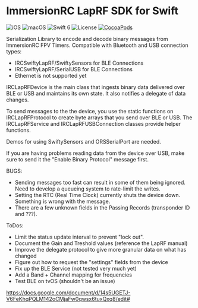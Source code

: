 # ImmersionRC LapRF SDK for Swift
![iOS](https://img.shields.io/badge/iOS-15%2B-blue.svg)
![macOS](https://img.shields.io/badge/macOS-10.13%2B-blue.svg)
![Swift 6](https://img.shields.io/badge/swift-6-orange.svg)
![License](https://img.shields.io/badge/license-MIT-lightgrey.svg)
[![CocoaPods](https://cocoapod-badges.herokuapp.com/v/IRCSwiftyLapRF/badge.svg)](https://cocoapods.org/pods/IRCSwiftyLapRF)

Serialization Library to encode and decode binary messages from ImmersionRC FPV Timers.
Compatible with Bluetooth and USB connection types:
- IRCSwiftyLapRF/SwiftySensors for BLE Connections
- IRCSwiftyLapRF/SerialUSB for BLE Connections
- Ethernet is not supported yet

IRCLapRFDevice is the main class that ingests binary data delivered over BLE or USB and maintains its own state. It also notifies a delegate of data changes.

To send messages to the the device, you use the static functions on IRCLapRFProtocol to create byte arrays that you send over BLE or USB. The IRCLapRFService and IRCLapRFUSBConnection classes provide helper functions.

Demos for using SwiftySensors and ORSSerialPort are needed.

If you are having problems reading data from the device over USB, make sure to send it the "Enable Binary Protocol" message first.

BUGS:
- Sending messages too fast can result in some of them being ignored. Need to develop a queueing system to rate-limit the writes.
- Setting the RTC (Real Time Clock) currently shuts the device down. Something is wrong with the message.
- There are a few unknown fields in the Passing Records (transponder ID and ???).

ToDos:
- Limit the status update interval to prevent "lock out".
- Document the Gain and Treshold values (reference the LapRF manual)
- Improve the delegate protocol to give more granular data on what has changed
- Figure out how to request the "settings" fields from the device
- Fix up the BLE Service (not tested very much yet)
- Add a Band + Channel mapping for frequencies
- Test BLE on tvOS (shouldn't be an issue)



https://docs.google.com/document/d/14s5UGETJ-V6FeKhqPQLM142oCMjaFw0qwsx6tuxQxq8/edit#
